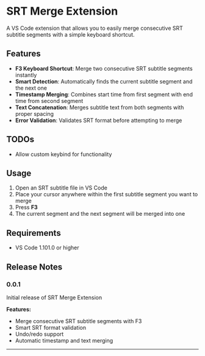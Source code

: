 # SRT Merge Extension

A VS Code extension that allows you to easily merge consecutive SRT subtitle segments with a simple keyboard shortcut.

## Features

- **F3 Keyboard Shortcut**: Merge two consecutive SRT subtitle segments instantly
- **Smart Detection**: Automatically finds the current subtitle segment and the next one
- **Timestamp Merging**: Combines start time from first segment with end time from second segment
- **Text Concatenation**: Merges subtitle text from both segments with proper spacing
- **Error Validation**: Validates SRT format before attempting to merge

## TODOs

- Allow custom keybind for functionality

## Usage

1. Open an SRT subtitle file in VS Code
2. Place your cursor anywhere within the first subtitle segment you want to merge
3. Press **F3**
4. The current segment and the next segment will be merged into one

## Requirements

- VS Code 1.101.0 or higher

## Release Notes

### 0.0.1

Initial release of SRT Merge Extension

**Features:**
- Merge consecutive SRT subtitle segments with F3
- Smart SRT format validation  
- Undo/redo support
- Automatic timestamp and text merging

---
